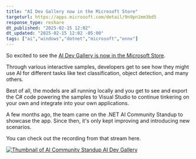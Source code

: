 ```yaml
---
title: "AI Dev Gallery now in the Microsoft Store"
targeturl: https://apps.microsoft.com/detail/9n9pn1mm3bd5
response_type: reshare
dt_published: "2025-02-15 12:02"
dt_updated: "2025-02-15 12:02 -05:00"
tags: ["ai","windows","dotnet","microsoft","onnx"]
---
```


So excited to see the [AI Dev Gallery is now in the Microsoft Store](https://apps.microsoft.com/detail/9n9pn1mm3bd5). 

Through various interactive samples, developers get to see how they might use AI for different tasks like text classification, object detection, and many others.

Best of all, the models are all running locally and you get to see and export the C# code powering the samples to Visual Studio to continue tinkering on your own and integrate into your own applications. 

A few months ago, the team came on the .NET AI Community Standup to showcase the app. Since then, it's only kept improving and introducing new scenarios. 

You can check out the recording from that stream here.

[![Thumbnail of AI Community Standup AI Dev Gallery](http://img.youtube.com/vi/5H9TxzCQfNo/0.jpg)](https://www.youtube.com/watch?v=5H9TxzCQfNo "Thumbnail of AI Community Standup AI Dev Gallery")